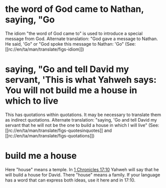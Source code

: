 # the word of God came to Nathan, saying, "Go

The idiom "the word of God came to" is used to introduce a special message from God. Alternate translation: "God gave a message to Nathan. He said, 'Go" or "God spoke this message to Nathan: 'Go" (See: [[rc://en/ta/man/translate/figs-idiom]])

# saying, "Go and tell David my servant, 'This is what Yahweh says: You will not build me a house in which to live

This has quotations within quotations. It may be necessary to translate them as indirect quotations. Alternate translation: "saying, 'Go and tell David my servant that he will not be the one to build a house in which I will live" (See: [[rc://en/ta/man/translate/figs-quotesinquotes]] and [[rc://en/ta/man/translate/figs-quotations]])

# build me a house

Here "house" means a temple. In [1 Chronicles 17:10](./09.md) Yahweh will say that he will build a house for David. There "house" means a family. If your language has a word that can express both ideas, use it here and in 17:10.

